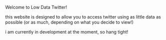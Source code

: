 Welcome to Low Data Twitter!

this website is designed to allow you to access twitter using as little data as possible (or as much, depending on what you decide to view!)

i am currently in development at the moment, so hang tight!
